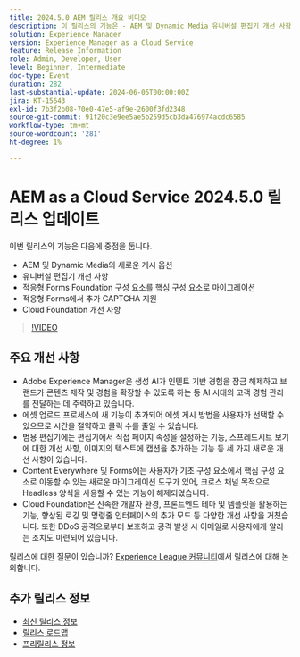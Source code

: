 ```yaml
---
title: 2024.5.0 AEM 릴리스 개요 비디오
description: 이 릴리스의 기능은 - AEM 및 Dynamic Media 유니버설 편집기 개선 사항에 대한 새로운 게시 옵션 적응형 Forms Foundation 구성 요소를 핵심 구성 요소로 마이그레이션 적응형 Forms Cloud Foundation 개선 사항의 Captcha 추가 지원 기능에 중점을 둡니다.
solution: Experience Manager
version: Experience Manager as a Cloud Service
feature: Release Information
role: Admin, Developer, User
level: Beginner, Intermediate
doc-type: Event
duration: 282
last-substantial-update: 2024-06-05T00:00:00Z
jira: KT-15643
exl-id: 7b3f2b08-70e0-47e5-af9e-2600f3fd2348
source-git-commit: 91f20c3e9ee5ae5b259d5cb3da476974acdc6585
workflow-type: tm+mt
source-wordcount: '281'
ht-degree: 1%

---
```


# AEM as a Cloud Service 2024.5.0 릴리스 업데이트

이번 릴리스의 기능은 다음에 중점을 둡니다.

* AEM 및 Dynamic Media의 새로운 게시 옵션
* 유니버설 편집기 개선 사항
* 적응형 Forms Foundation 구성 요소를 핵심 구성 요소로 마이그레이션
* 적응형 Forms에서 추가 CAPTCHA 지원
* Cloud Foundation 개선 사항

>[!VIDEO](https://video.tv.adobe.com/v/3429503/?learn=on)

## 주요 개선 사항

* Adobe Experience Manager은 생성 AI가 인텐트 기반 경험을 잠금 해제하고 브랜드가 콘텐츠 제작 및 경험을 확장할 수 있도록 하는 등 AI 시대의 고객 경험 관리를 전달하는 데 주력하고 있습니다.
* 에셋 업로드 프로세스에 새 기능이 추가되어 에셋 게시 방법을 사용자가 선택할 수 있으므로 시간을 절약하고 클릭 수를 줄일 수 있습니다.
* 범용 편집기에는 편집기에서 직접 페이지 속성을 설정하는 기능, 스프레드시트 보기에 대한 개선 사항, 이미지의 텍스트에 캡션을 추가하는 기능 등 세 가지 새로운 개선 사항이 있습니다.
* Content Everywhere 및 Forms에는 사용자가 기초 구성 요소에서 핵심 구성 요소로 이동할 수 있는 새로운 마이그레이션 도구가 있어, 크로스 채널 목적으로 Headless 양식을 사용할 수 있는 기능이 해제되었습니다.
* Cloud Foundation은 신속한 개발자 환경, 프론트엔드 테마 및 템플릿을 활용하는 기능, 향상된 로깅 및 명령줄 인터페이스의 추가 모드 등 다양한 개선 사항을 거쳤습니다. 또한 DDoS 공격으로부터 보호하고 공격 발생 시 이메일로 사용자에게 알리는 조치도 마련되어 있습니다.


릴리스에 대한 질문이 있습니까?  [Experience League 커뮤니티](https://adobe.ly/44Ofo8H)에서 릴리스에 대해 논의합니다.

## 추가 릴리스 정보

* [최신 릴리스 정보](https://experienceleague.adobe.com/docs/experience-manager-cloud-service/content/release-notes/home.html?lang=ko)
* [릴리스 로드맵](https://experienceleague.adobe.com/docs/experience-manager-release-information/aem-release-updates/update-releases-roadmap.html)
* [프리릴리스 정보](https://experienceleague.adobe.com/docs/experience-manager-cloud-service/content/release-notes/prerelease.html)
